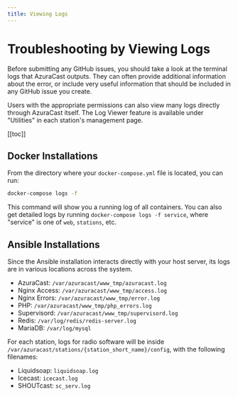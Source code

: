 ```yaml
---
title: Viewing Logs
---
```


# Troubleshooting by Viewing Logs

Before submitting any GitHub issues, you should take a look at the terminal logs that AzuraCast outputs. They can often provide additional information about the error, or include very useful information that should be included in any GitHub issue you create.

Users with the appropriate permissions can also view many logs directly through AzuraCast itself. The Log Viewer feature is available under "Utilities" in each station's management page.

[[toc]]

## Docker Installations

From the directory where your `docker-compose.yml` file is located, you can run:

```bash
docker-compose logs -f
```

This command will show you a running log of all containers. You can also get detailed logs by running `docker-compose logs -f service`, where "service" is one of `web`, `stations`, etc.

## Ansible Installations

Since the Ansible installation interacts directly with your host server, its logs are in various locations across the system.

- AzuraCast: `/var/azuracast/www_tmp/azuracast.log`
- Nginx Access: `/var/azuracast/www_tmp/access.log`
- Nginx Errors: `/var/azuracast/www_tmp/error.log`
- PHP: `/var/azuracast/www_tmp/php_errors.log`
- Supervisord: `/var/azuracast/www_tmp/supervisord.log`
- Redis: `/var/log/redis/redis-server.log`
- MariaDB: `/var/log/mysql`

For each station, logs for radio software will be inside `/var/azuracast/stations/{station_short_name}/config`, with the following filenames:

- Liquidsoap: `liquidsoap.log`
- Icecast: `icecast.log`
- SHOUTcast: `sc_serv.log`
